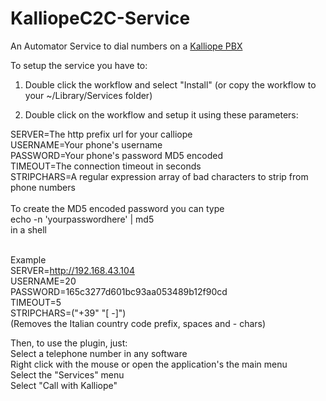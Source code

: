 KalliopeC2C-Service
==================

An Automator Service to dial numbers on a <a href="http://www.kalliopepbx.com//">Kalliope PBX</a>

To setup the service you have to:<br>


1) Double click the workflow and select "Install" (or copy the workflow to your ~/Library/Services folder)

2) Double click on the workflow and setup it using these parameters:

SERVER=The http prefix url for your calliope<br>
USERNAME=Your phone's username<br>
PASSWORD=Your phone's password MD5 encoded<br>
TIMEOUT=The connection timeout in seconds<br>
STRIPCHARS=A regular expression array of bad characters to strip from phone numbers<br>
<br>
To create the MD5 encoded password you can type<br>
echo -n 'yourpasswordhere' |  md5<br>
in a shell<br>
<br>

Example<br>
SERVER=http://192.168.43.104<br>
USERNAME=20<br>
PASSWORD=165c3277d601bc93aa053489b12f90cd<br>
TIMEOUT=5<br>
STRIPCHARS=("+39" "[ -]") <br>
(Removes the Italian country code prefix, spaces and - chars)

Then, to use the plugin, just:<br>
Select a telephone number in any software<br>
Right click with the mouse or open the application's the main menu<br>
Select the "Services" menu<br>
Select "Call with Kalliope"
